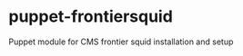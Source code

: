 puppet-frontiersquid
====================

Puppet module for CMS frontier squid installation and setup
